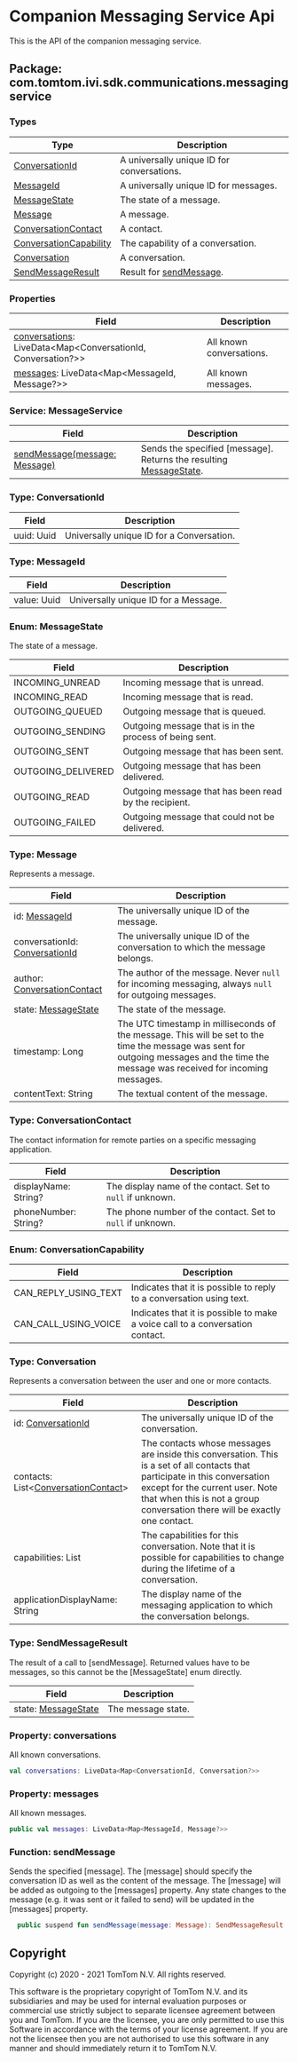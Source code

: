 # Companion Messaging Service Api

This is the API of the companion messaging service.

## Package: com.tomtom.ivi.sdk.communications.messagingservice

### Types

| Type                                                    | Description                                       |
| ------------------------------------------------------- | ------------------------------------------------- |
| [ConversationId](#type:-conversationid)                 | A universally unique ID for conversations.        |
| [MessageId](#type:-messageid)                           | A universally unique ID for messages.             |
| [MessageState](#enum:-messagestate)                     | The state of a message.                           |
| [Message](#type:-message)                               | A message.                                        |
| [ConversationContact](#type:-conversationcontact)       | A contact.                                        |
| [ConversationCapability](#enum:-conversationcapability) | The capability of a conversation.                 |
| [Conversation](#type:-conversation)                     | A conversation.                                   |
| [SendMessageResult](#type:-sendmessageresult)           | Result for [sendMessage](#function:-sendmessage). |

### Properties

| Field                                                                                   | Description               |
| --------------------------------------------------------------------------------------- | ------------------------- |
| [conversations](#property:-conversations): LiveData<Map<ConversationId, Conversation?>> | All known conversations.  |
| [messages](#property:-messages): LiveData<Map<MessageId, Message?>>                     | All known messages.       |

### Service: MessageService

| Field                                         | Description                                                                               |
| --------------------------------------------- | ----------------------------------------------------------------------------------------- |
| [sendMessage(message: Message)](#sendMessage) | Sends the specified [message]. Returns the resulting [MessageState](#enum:-messagestate). |

### Type: ConversationId

| Field      | Description                               |
| ---------- | ----------------------------------------- |
| uuid: Uuid | Universally unique ID for a Conversation. |

### Type: MessageId

| Field       | Description                          |
| ----------- | ------------------------------------ |
| value: Uuid | Universally unique ID for a Message. |

### Enum: MessageState

The state of a message.

| Field              | Description                                            |
| ------------------ | ------------------------------------------------------ |
| INCOMING_UNREAD    | Incoming message that is unread.                       |
| INCOMING_READ      | Incoming message that is read.                         |
| OUTGOING_QUEUED    | Outgoing message that is queued.                       |
| OUTGOING_SENDING   | Outgoing message that is in the process of being sent. |
| OUTGOING_SENT      | Outgoing message that has been sent.                   |
| OUTGOING_DELIVERED | Outgoing message that has been delivered.              |
| OUTGOING_READ      | Outgoing message that has been read by the recipient.  |
| OUTGOING_FAILED    | Outgoing message that could not be delivered.          |

### Type: Message

Represents a message.

| Field                                                     | Description                                                                                                                                                                            |
| --------------------------------------------------------- | -------------------------------------------------------------------------------------------------------------------------------------------------------------------------------------- |
| id: [MessageId](#type:-messageid)                         | The universally unique ID of the message.                                                                                                                                              |
| conversationId: [ConversationId](#type:-conversationid)   | The universally unique ID of the conversation to which the message belongs.                                                                                                            |
| author: [ConversationContact](#type:-conversationcontact) | The author of the message. Never `null` for incoming messaging, always `null` for outgoing messages.                                                                                   |
| state: [MessageState](#enum-messagestate)                 | The state of the message.                                                                                                                                                              |
| timestamp: Long                                           | The UTC timestamp in milliseconds of the message. This will be set to the time the message was sent for outgoing messages and the time the message was received for incoming messages. |
| contentText: String                                       | The textual content of the message.                                                                                                                                                    |

### Type: ConversationContact

The contact information for remote parties on a specific messaging application.

| Field                | Description                                                |
| -------------------- | ---------------------------------------------------------  |
| displayName: String? | The display name of the contact. Set to `null` if unknown. |
| phoneNumber: String? | The phone number of the contact. Set to `null` if unknown. |

### Enum: ConversationCapability

| Field                | Description                                                                   |
| -------------------- | ----------------------------------------------------------------------------- |
| CAN_REPLY_USING_TEXT | Indicates that it is possible to reply to a conversation using text.          |
| CAN_CALL_USING_VOICE | Indicates that it is possible to make a voice call to a conversation contact. |

### Type: Conversation

Represents a conversation between the user and one or more contacts.

| Field                                                             | Description                                                                                                                                                                                                                                   |
| ----------------------------------------------------------------- | --------------------------------------------------------------------------------------------------------------------------------------------------------------------------------------------------------------------------------------------- |
| id: [ConversationId](#type:-conversationid)                       | The universally unique ID of the conversation.                                                                                                                                                                                                |
| contacts: List<[ConversationContact](#type:-conversationcontact)> | The contacts whose messages are inside this conversation. This is a set of all contacts that participate in this conversation except for the current user. Note that when this is not a group conversation there will be exactly one contact. |
| capabilities: List<Int>                                           | The capabilities for this conversation. Note that it is possible for capabilities to change during the lifetime of a conversation.                                                                                                            |
| applicationDisplayName: String                                    | The display name of the messaging application to which the conversation belongs.                                                                                                                                                              |

### Type: SendMessageResult

The result of a call to [sendMessage]. Returned values have to be messages, so this cannot be
the [MessageState] enum directly.

| Field                                      | Description        |
| ------------------------------------------ | ------------------ |
| state: [MessageState](#type:-messagestate) | The message state. |

### Property: conversations

All known conversations.

```kotlin
val conversations: LiveData<Map<ConversationId, Conversation?>>
```

### Property: messages

All known messages.

```kotlin
public val messages: LiveData<Map<MessageId, Message?>>
```

### Function: sendMessage

Sends the specified [message]. The [message] should specify the conversation ID as well as the content of the message.
The [message] will be added as outgoing to the [messages] property. Any state changes to the message (e.g. it was
sent or it failed to send) will be updated in the [messages] property.

```kotlin
  public suspend fun sendMessage(message: Message): SendMessageResult
```

## Copyright

Copyright (c) 2020 - 2021 TomTom N.V. All rights reserved.

This software is the proprietary copyright of TomTom N.V. and its subsidiaries and may be used for
internal evaluation purposes or commercial use strictly subject to separate licensee agreement
between you and TomTom. If you are the licensee, you are only permitted to use this Software in
accordance with the terms of your license agreement. If you are not the licensee then you are not
authorised to use this software in any manner and should immediately return it to TomTom N.V.